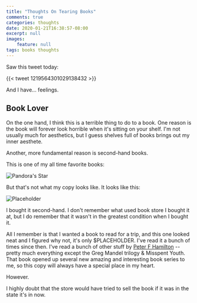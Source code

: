 ```yaml
---
title: "Thoughts On Tearing Books"
comments: true
categories: thoughts
date: 2020-01-21T16:38:57-08:00
excerpt: null
images:
    feature: null
tags: books thoughts
---
```


Saw this tweet today:

{{< tweet 1219564301029138432 >}}

And I have... feelings.

## Book Lover

On the one hand, I think this is a terrible thing to do to a book. One reason is
the book will forever look horrible when it's sitting on your shelf. I'm not
usually much for aesthetics, but I guess shelves full of books brings out my
inner aesthete. 

Another, more fundamental reason is second-hand books.

This is one of my all time favorite books:

![Pandora's Star](/images/2020/01/pandorasstar.jpg)

But that's not what my copy looks like. It looks like this:

![Placeholder](http://placekitten.com/200/300)

I bought it second-hand. I don't remember what used book store I bought it at,
but I do remember that it wasn't in the greatest condition when I bought it. 

All I remember is that I wanted a book to read for a trip, and this one looked
neat and I figured why not, it's only $PLACEHOLDER. I've read it a bunch of
times since then. I've read a bunch of other stuff by [Peter F
Hamilton](https://en.wikipedia.org/wiki/Peter_F._Hamilton) -- pretty much
everything except the Greg Mandel trilogy & Misspent Youth. That book opened up
several new amazing and interesting book series to me, so this copy will always
have a special place in my heart.

However.

I highly doubt that the store would have tried to sell the book if it was in the
state it's in now.
